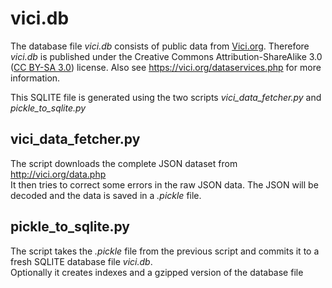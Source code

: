vici.db
=======

The database file *vici.db* consists of public data from [Vici.org](http://vici.org). Therefore *vici.db* is published under the Creative Commons Attribution-ShareAlike 3.0 ([CC BY-SA 3.0](http://creativecommons.org/licenses/by-sa/3.0/)) license. Also see https://vici.org/dataservices.php for more information.


This SQLITE file is generated using the two scripts *vici_data_fetcher.py* and *pickle_to_sqlite.py*   



vici_data_fetcher.py
--------------------

The script downloads the complete JSON dataset from http://vici.org/data.php   
It then tries to correct some errors in the raw JSON data. The JSON will be decoded and the data is saved in a *.pickle* file.



pickle_to_sqlite.py
-------------------

The script takes the *.pickle* file from the previous script and commits it to a fresh SQLITE database file *vici.db*.  
Optionally it creates indexes and a gzipped version of the database file


